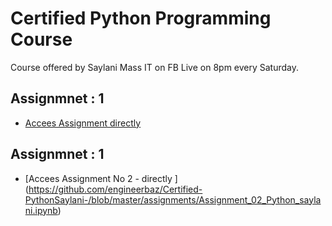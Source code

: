 # Certified Python Programming Course 
Course offered by Saylani Mass IT on FB Live on 8pm every Saturday. 

## Assignmnet : 1
- [Accees Assignment directly ](https://github.com/engineerbaz/Certified-Python-Saylani-/blob/master/assignments/assignment-1.md)

## Assignmnet : 1
- [Accees Assignment No 2 - directly ] (https://github.com/engineerbaz/Certified-PythonSaylani-/blob/master/assignments/Assignment_02_Python_saylani.ipynb)

